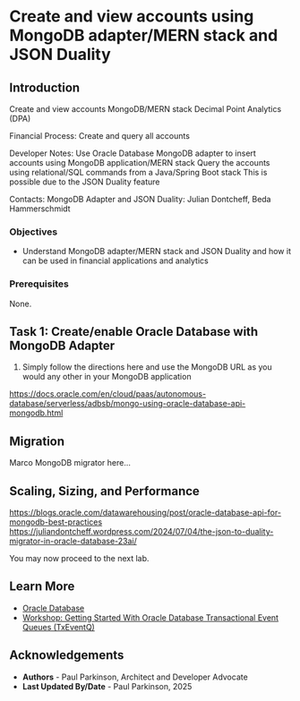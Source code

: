 # Create and view accounts using MongoDB adapter/MERN stack and JSON Duality

## Introduction

Create and view accounts
MongoDB/MERN stack
Decimal Point Analytics (DPA)

Financial Process:
Create and query all accounts

Developer Notes:
Use Oracle Database MongoDB adapter to insert accounts using MongoDB application/MERN stack
Query the accounts using relational/SQL commands from a Java/Spring Boot stack
This is possible due to the JSON Duality feature

Contacts:
MongoDB Adapter and JSON Duality: Julian Dontcheff, Beda Hammerschmidt

### Objectives

-  Understand MongoDB adapter/MERN stack and JSON Duality and how it can be used in financial applications and analytics


### Prerequisites

None.

## Task 1: Create/enable Oracle Database with MongoDB Adapter

1. Simply follow the directions here and use the MongoDB URL as you would any other in your MongoDB application

https://docs.oracle.com/en/cloud/paas/autonomous-database/serverless/adbsb/mongo-using-oracle-database-api-mongodb.html


## Migration

Marco MongoDB migrator here...

## Scaling, Sizing, and Performance

https://blogs.oracle.com/datawarehousing/post/oracle-database-api-for-mongodb-best-practices
https://juliandontcheff.wordpress.com/2024/07/04/the-json-to-duality-migrator-in-oracle-database-23ai/



You may now proceed to the next lab.

## Learn More

* [Oracle Database](https://bit.ly/mswsdatabase)
* [Workshop: Getting Started With Oracle Database Transactional Event Queues (TxEventQ)](https://apexapps.oracle.com/pls/apex/r/dbpm/livelabs/view-workshop?wid=1016)

## Acknowledgements
* **Authors** - Paul Parkinson, Architect and Developer Advocate
* **Last Updated By/Date** - Paul Parkinson, 2025

